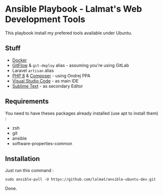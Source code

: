 # Ansible Playbook - Lalmat's Web Development Tools

This playbook install my prefered tools available under Ubuntu.

## Stuff
- [Docker](https://www.docker.com/)
- [GitFlow](https://www.atlassian.com/fr/git/tutorials/comparing-workflows/gitflow-workflow) & `git-deploy` alias - assuming you're using GitLab
- Laravel `artisan` alias
- [PHP 8](https://www.gnome.org/) & [Composer](https://getcomposer.org/) - using Ondrej PPA
- [Visual Studio Code](https://code.visualstudio.com/) - as main IDE
- [Sublime Text](https://www.sublimetext.com/) - as secondary Editor

## Requirements

You need to have theses packages already installed (use apt to install them) :
- zsh
- git
- ansible
- software-properties-common

## Installation

Just run this command :

`sudo ansible-pull -U https://github.com/lalmat/ansible-ubuntu-dev.git`

Done.